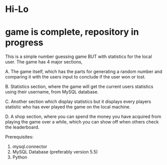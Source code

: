 # Hi-Lo 
# game is complete, repository in progress

This is a simple number guessing game BUT with statistics for the local user. The game has 4 major sections, 

A. The game itself, which has the parts for generating a random number and comparing it with the users input to conclude if the user won or lost.

B. Statistics section, where the game will get the current users statistics using their username, from MySQL database.

C. Another section which display statistics but it displays every players statistic who has ever played the game on the local machine.

D. A shop section, where you can spend the money you have acquired from playing the game over a while, which you can show off when others check the leaderboard.





Prerequisites:
1. mysql.connector
2. MySQL Database (preferably version 5.5)
3. Python 

